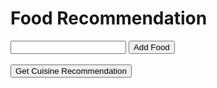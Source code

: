 <html>

<head>
  <style>
    #ship-animation {
      font-family: monospace;
      font-size: 20px;
    }
  </style>
</head>

<body>
  <h1>Food Recommendation</h1>
  <ul id="food-list"></ul>
  <input type="text" id="food-input">
  <button onclick="addFood()" id="add-button" class="button">Add Food</button>
  <br><br>
  <button class="button" onclick="getCuisineRecommendation()">Get Cuisine Recommendation</button>
  <p id="completion-output"></p>
  <pre id="ship-animation"></pre>

  <script>

    function sleep(ms) {
      return new Promise(resolve => setTimeout(resolve, ms));
    }

    function getCuisineRecommendation() {
      const foods = Array.from(document.querySelectorAll('#food-list li')).map(li => li.textContent.trim());

      if (foods.length > 0) {
        fetch("https://ated.duckdns.org/ai", {
            method: "POST",
            headers: {
                "Content-Type": "application/json"
            },
            body: JSON.stringify({
                foods: foods
            })
        })
        .then(function(response) {
            return response.json();
        })
        .then(function(data) {
            var completionOutput = document.getElementById("completion-output");
            completionOutput.innerText = data.completion;
        })
        .catch(function(error) {
            console.error(error);
        });
      }
    }

    function addFood() {
      var foodInput = document.getElementById('food-input');
      var food = foodInput.value.trim();
      if (food !== '') {
          var foodList = document.getElementById('food-list');
          var foodItem = document.createElement('li');
          foodItem.textContent = food;
          foodList.appendChild(foodItem);
          foodInput.value = '';
      }
    }
  </script>
</body>

</html>
